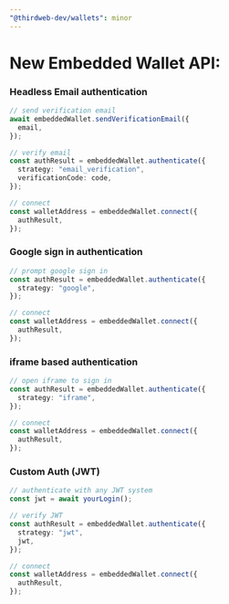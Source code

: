 ```yaml
---
"@thirdweb-dev/wallets": minor
---
```


# New Embedded Wallet API:

### Headless Email authentication

```ts
// send verification email
await embeddedWallet.sendVerificationEmail({
  email,
});

// verify email
const authResult = embeddedWallet.authenticate({
  strategy: "email_verification",
  verificationCode: code,
});

// connect
const walletAddress = embeddedWallet.connect({
  authResult,
});
```

### Google sign in authentication

```ts
// prompt google sign in
const authResult = embeddedWallet.authenticate({
  strategy: "google",
});

// connect
const walletAddress = embeddedWallet.connect({
  authResult,
});
```

### iframe based authentication

```ts
// open iframe to sign in
const authResult = embeddedWallet.authenticate({
  strategy: "iframe",
});

// connect
const walletAddress = embeddedWallet.connect({
  authResult,
});
```

### Custom Auth (JWT)

```ts
// authenticate with any JWT system
const jwt = await yourLogin();

// verify JWT
const authResult = embeddedWallet.authenticate({
  strategy: "jwt",
  jwt,
});

// connect
const walletAddress = embeddedWallet.connect({
  authResult,
});
```
